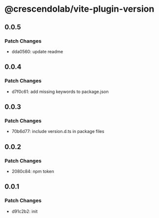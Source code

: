 # @crescendolab/vite-plugin-version

## 0.0.5

### Patch Changes

- dda0560: update readme

## 0.0.4

### Patch Changes

- d7f0c61: add missing keywords to package.json

## 0.0.3

### Patch Changes

- 70b6d77: include version.d.ts in package files

## 0.0.2

### Patch Changes

- 2080c84: npm token

## 0.0.1

### Patch Changes

- d91c2b2: init
